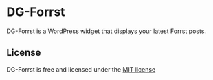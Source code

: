 DG-Forrst
==========

DG-Forrst is a WordPress widget that displays your latest Forrst posts.

License
-------

DG-Forrst is free and licensed under the [MIT license](http://davgothic.com/mit-license/)